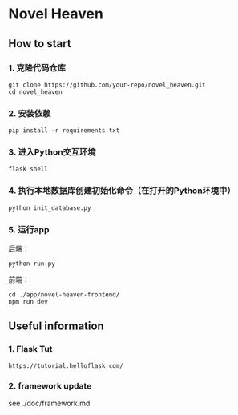 # Novel Heaven

## How to start
### 1. 克隆代码仓库
```
git clone https://github.com/your-repo/novel_heaven.git
cd novel_heaven
```

### 2. 安装依赖
```
pip install -r requirements.txt
```

### 3. 进入Python交互环境
```
flask shell
```

### 4. 执行本地数据库创建初始化命令（在打开的Python环境中）
```
python init_database.py
```

### 5. 运行app
后端：
```
python run.py
```
前端：
```commandline
cd ./app/novel-heaven-frontend/
npm run dev
```

## Useful information
### 1. Flask Tut
```
https://tutorial.helloflask.com/
```

### 2. framework update
see ./doc/framework.md
